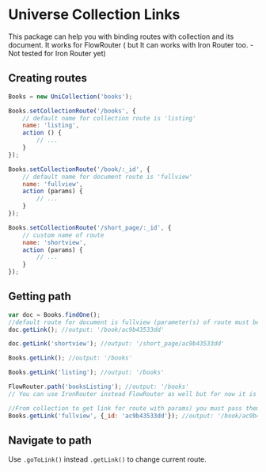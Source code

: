 # Universe Collection Links
This package can help you with binding routes with collection and its document.
It works for FlowRouter ( but It can works with Iron Router too. - Not tested for Iron Router yet)

## Creating routes
```js
Books = new UniCollection('books');

Books.setCollectionRoute('/books', {
    // default name for collection route is 'listing'
    name: 'listing',
    action () {
        // ...
    }
});

Books.setCollectionRoute('/book/:_id', {
    // default name for document route is 'fullview'
    name: 'fullview',
    action (params) {
        // ...
    }
});

Books.setCollectionRoute('/short_page/:_id', {
    // custom name of route
    name: 'shortview',
    action (params) {
        // ...
    }
});
```
## Getting path

```js
var doc = Books.findOne();
//default route for document is fullview (parameter(s) of route must be the same as key(s) of document)
doc.getLink(); //output: '/book/ac9b43533dd'

doc.getLink('shortview'); //output: '/short_page/ac9b43533dd'

Books.getLink(); //output: '/books'

Books.getLink('listing'); //output: '/books'

FlowRouter.path('booksListing'); //output: '/books'
// You can use IronRouter instead FlowRouter as well but for now it is not tested.

//From collection to get link for route with params) you must pass them.
Books.getLink('fullview', {_id: 'ac9b43533dd'}); //output: '/book/ac9b43533dd'
```

## Navigate to path

Use `.goToLink()` instead `.getLink()` to change current route.
